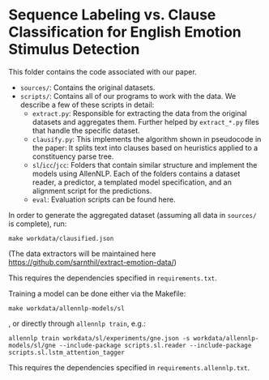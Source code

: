 # Sequence Labeling vs. Clause Classification for English Emotion Stimulus Detection

This folder contains the code associated with our paper.

- `sources/`: Contains the original datasets.
- `scripts/`: Contains all of our programs to work with the data. We describe a
  few of these scripts in detail:
    - `extract.py`: Responsible for extracting the data from the original
      datasets and aggregates them. Further helped by `extract_*.py` files that
      handle the specific dataset.
    - `clausify.py`: This implements the algorithm shown in pseudocode in the
      paper: It splits text into clauses based on heuristics applied to a
      constituency parse tree.
    - `sl`/`icc`/`jcc`: Folders that contain similar structure and implement the
      models using AllenNLP. Each of the folders contains a dataset reader, a
      predictor, a templated model specification, and an alignment script for
      the predictions.
    - `eval`: Evaluation scripts can be found here.

In order to generate the aggregated dataset (assuming all data in `sources/` is complete), run:

    make workdata/clausified.json
    
(The data extractors will be maintained here https://github.com/sarnthil/extract-emotion-data/)

This requires the dependencies specified in `requirements.txt`.

Training a model can be done either via the Makefile:

    make workdata/allennlp-models/sl

, or directly through `allennlp train`, e.g.:

    allennlp train workdata/sl/experiments/gne.json -s workdata/allennlp-models/sl/gne --include-package scripts.sl.reader --include-package scripts.sl.lstm_attention_tagger

This requires the dependencies specified in `requirements.allennlp.txt`. 
